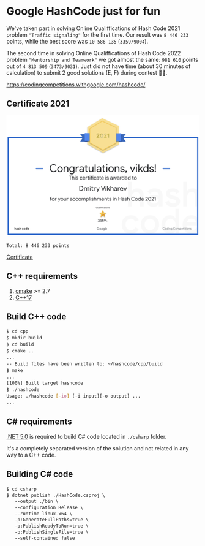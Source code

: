 # Google HashCode just for fun

We've taken part in solving Online Qualiffications of Hash Code 2021 problem `"Traffic signaling"` for the first time. Our result was `8 446 233` points, while the best score was `10 586 135` (`3359/9004`).

The second time in solving Online Qualiffications of Hash Code 2022 problem `"Mentorship and Teamwork"` we got almost the same: `981 610` points out of `4 813 509` (`3473/9031`). Just did not have time (about 30 minutes of calculation) to submit 2 good solutions (E, F) during contest 🤷‍♂️.

https://codingcompetitions.withgoogle.com/hashcode/

## Certificate 2021

![certificate](2021/certificate.png "Certificate")

    Total: 8 446 233 points

[Certificate](https://codingcompetitions.withgoogle.com/hashcode/certificate/summary/0000000000435809)

## C++ requirements

1. [cmake](https://cmake.org/) >= 2.7
2. [C++17](https://en.wikipedia.org/wiki/C%2B%2B17)

## Build C++ code

```bash
$ cd cpp
$ mkdir build
$ cd build
$ cmake ..
...
-- Build files have been written to: ~/hashcode/cpp/build
$ make
...
[100%] Built target hashcode
$ ./hashcode
Usage: ./hashcode [-io] [-i input][-o output] ...
...
```

## C# requirements

[.NET 5.0](https://dotnet.microsoft.com/download/dotnet/5.0) is required to build C# code located in `./csharp` folder.

It's a completely separated version of the solution and not related in any way to a C++ code.

## Building C# code

```shell
$ cd csharp
$ dotnet publish ./HashCode.csproj \
   --output ./bin \
   --configuration Release \
   --runtime linux-x64 \
   -p:GenerateFullPaths=true \
   -p:PublishReadyToRun=true \
   -p:PublishSingleFile=true \
   --self-contained false 
```
